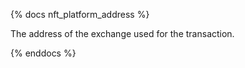 {% docs nft_platform_address %}

The address of the exchange used for the transaction.

{% enddocs %}